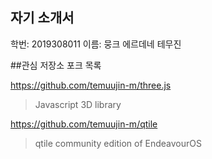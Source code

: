 ## 자기 소개서 
학번: 2019308011
이름: 뭉크 에르데네 테무진 

##관심 저장소 포크 목록 

https://github.com/temuujin-m/three.js
>Javascript 3D library




https://github.com/temuujin-m/qtile
>qtile community edition of EndeavourOS


